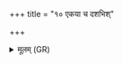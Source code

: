 +++
title = "१० एकया च दशभिश्"

+++
<details><summary>मूलम् (GR)</summary>

+++(PSK 20.1.10)+++एकया च दशभिश् चा सुहूते  
द्वाभ्याम् इष्टये विंशत्या च ।  
तिसृभिश् च वहसे त्रिंशता च  
वियुग्भिर् वायव् इह ता वि मुञ्च ॥
</details>